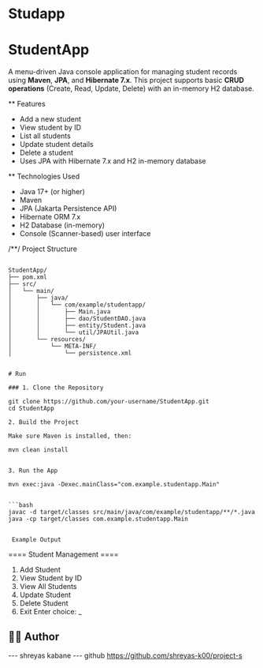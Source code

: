 # Studapp


# StudentApp

A menu-driven Java console application for managing student records using **Maven**, **JPA**, and **Hibernate 7.x**. 
This project supports basic **CRUD operations** (Create, Read, Update, Delete) with an in-memory H2 database.


** Features

- Add a new student
- View student by ID
- List all students
- Update student details
- Delete a student
- Uses JPA with Hibernate 7.x and H2 in-memory database


** Technologies Used

- Java 17+ (or higher)
- Maven
- JPA (Jakarta Persistence API)
- Hibernate ORM 7.x
- H2 Database (in-memory)
- Console (Scanner-based) user interface


/**/ Project Structure

```

StudentApp/
├── pom.xml
├── src/
│   └── main/
│       ├── java/
│       │   └── com/example/studentapp/
│       │       ├── Main.java
│       │       ├── dao/StudentDAO.java
│       │       ├── entity/Student.java
│       │       └── util/JPAUtil.java
│       └── resources/
│           └── META-INF/
│               └── persistence.xml


# Run

### 1. Clone the Repository

git clone https://github.com/your-username/StudentApp.git
cd StudentApp

2. Build the Project

Make sure Maven is installed, then:

mvn clean install


3. Run the App

mvn exec:java -Dexec.mainClass="com.example.studentapp.Main"


```bash
javac -d target/classes src/main/java/com/example/studentapp/**/*.java
java -cp target/classes com.example.studentapp.Main


 Example Output

```
==== Student Management ====
1. Add Student
2. View Student by ID
3. View All Students
4. Update Student
5. Delete Student
0. Exit
Enter choice: _



## 🙋‍♂️ Author

--- shreyas kabane
	--- github https://github.com/shreyas-k00/project-s
